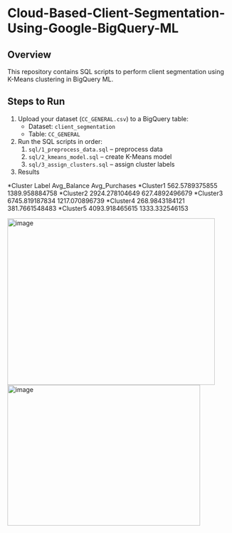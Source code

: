 # Cloud-Based-Client-Segmentation-Using-Google-BigQuery-ML

## Overview
This repository contains SQL scripts to perform client segmentation using K-Means clustering in BigQuery ML.

## Steps to Run
1. Upload your dataset (`CC_GENERAL.csv`) to a BigQuery table:
   - Dataset: `client_segmentation`
   - Table: `CC_GENERAL`
2. Run the SQL scripts in order:
   1. `sql/1_preprocess_data.sql` – preprocess data
   2. `sql/2_kmeans_model.sql` – create K-Means model
   3. `sql/3_assign_clusters.sql` – assign cluster labels
3. Results

*Cluster Label	Avg_Balance	Avg_Purchases
*Cluster1	562.5789375855	1389.958884758
*Cluster2	2924.278104649	627.4892496679
*Cluster3	6745.819187834	1217.070896739
*Cluster4	268.9843184121	381.7661548483
*Cluster5	4093.918465615	1333.332546153

<img width="466" height="374" alt="image" src="https://github.com/user-attachments/assets/bd8d60a3-6e1b-40d8-9397-a56f276ead4a" />

<img width="433" height="316" alt="image" src="https://github.com/user-attachments/assets/1f33fce1-7ca6-4d7d-aee5-b09015d8c6f4" />



